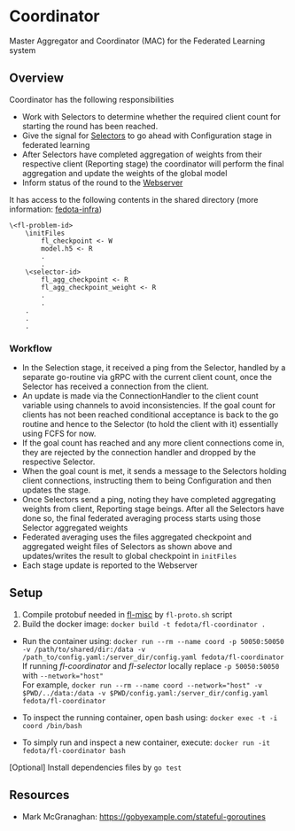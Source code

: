 # Coordinator
Master Aggregator and Coordinator (MAC) for the Federated Learning system

## Overview
Coordinator has the following responsibilities
- Work with Selectors to determine whether the required client count for starting the round has been reached.
- Give the signal for [Selectors](https://github.com/fedota/fl-selector) to go ahead with Configuration stage in federated learning
- After Selectors have completed aggregation of weights from their respective client (Reporting stage) the coordinator will perform the final aggregation and update the weights of the global model
- Inform status of the round to the [Webserver](https://github.com/fedota/fl-webserver)

It has access to the following contents in the shared directory (more information: [fedota-infra](https://github.com/fedota/fedota-infra#shared-file-storage-structure))
```
\<fl-problem-id> 
	\initFiles
		fl_checkpoint <- W 
		model.h5 <- R
		.
		.
	\<selector-id>
		fl_agg_checkpoint <- R
		fl_agg_checkpoint_weight <- R
		.
		.
	.
	.
	.
```

### Workflow
- In the Selection stage, it received a ping from the Selector, handled by a separate go-routine via gRPC with the current client count, once the Selector has received a connection from the client.
- An update is made via the ConnectionHandler to the client count variable using channels to avoid inconsistencies. If the goal count for clients has not been reached conditional acceptance is back to the go routine and hence to the Selector (to hold the client with it) essentially using FCFS for now. 
- If the goal count has reached and any more client connections come in, they are rejected by the connection handler and dropped by the respective Selector.
- When the goal count is met, it sends a message to the Selectors holding client connections, instructing them to being Configuration and then updates the stage.
- Once Selectors send a ping, noting they have completed aggregating weights from client, Reporting stage beings. After all the Selectors have done so, the final federated averaging process starts using those Selector aggregated weights
- Federated averaging uses the files aggregated checkpoint and aggregated weight files of Selectors as shown above and updates/writes the result to global checkpoint in `initFiles`
- Each stage update is reported to the Webserver

## Setup 
1. Compile protobuf needed in [fl-misc](https://github.com/fedota/fl-misc) by `fl-proto.sh` script
2. Build the docker image:
	`docker build -t fedota/fl-coordinator .`

- Run the container using:
`docker run --rm --name coord -p 50050:50050 -v /path/to/shared/dir:/data -v /path_to/config.yaml:/server_dir/config.yaml fedota/fl-coordinator` \
If running *fl-coordinator* and *fl-selector* locally replace `-p 50050:50050` with `--network="host"`\
For example, `docker run --rm --name coord --network="host" -v $PWD/../data:/data -v $PWD/config.yaml:/server_dir/config.yaml fedota/fl-coordinator` 

- To inspect the running container, open bash using:
`docker exec -t -i coord /bin/bash`

- To simply run and inspect a new container, execute:
`docker run -it fedota/fl-coordinator bash`

[Optional] Install dependencies files by `go test`

## Resources
- Mark McGranaghan: https://gobyexample.com/stateful-goroutines
